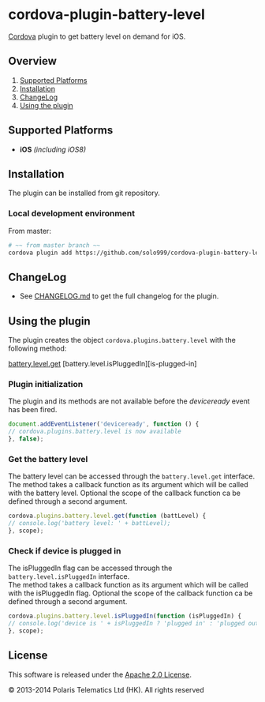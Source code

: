 cordova-plugin-battery-level
=============================

[Cordova][cordova] plugin to get battery level on demand for iOS.

## Overview
1. [Supported Platforms](#supported-platforms)
2. [Installation](#installation)
3. [ChangeLog](#changelog)
4. [Using the plugin](#using-the-plugin)

## Supported Platforms
- __iOS__ *(including iOS8)*

## Installation
The plugin can be installed from git repository.

### Local development environment
From master:
```bash
# ~~ from master branch ~~
cordova plugin add https://github.com/solo999/cordova-plugin-battery-level.git
```

## ChangeLog
- See [CHANGELOG.md][changelog] to get the full changelog for the plugin.


## Using the plugin
The plugin creates the object `cordova.plugins.battery.level` with the following method:

[battery.level.get][get]
[battery.level.isPluggedIn][is-plugged-in]

### Plugin initialization
The plugin and its methods are not available before the *deviceready* event has been fired.

```javascript
document.addEventListener('deviceready', function () {
// cordova.plugins.battery.level is now available
}, false);
```

### Get the battery level
The battery level can be accessed through the `battery.level.get` interface.<br>
The method takes a callback function as its argument which will be called with the battery level. Optional the scope of the callback function ca be defined through a second argument.

```javascript
cordova.plugins.battery.level.get(function (battLevel) {
// console.log('battery level: ' + battLevel);
}, scope);
```

### Check if device is plugged in
The isPluggedIn flag can be accessed through the `battery.level.isPluggedIn` interface.<br>
The method takes a callback function as its argument which will be called with the isPluggedIn flag. Optional the scope of the callback function ca be defined through a second argument.

```javascript
cordova.plugins.battery.level.isPluggedIn(function (isPluggedIn) {
// console.log('device is ' + isPluggedIn ? 'plugged in' : 'plugged out');
}, scope);
```

## License

This software is released under the [Apache 2.0 License][apache2_license].

© 2013-2014 Polaris Telematics Ltd (HK). All rights reserved


[cordova]: https://cordova.apache.org
[CLI]: http://cordova.apache.org/docs/en/edge/guide_cli_index.md.html#The%20Command-line%20Interface
[PGB]: http://docs.build.phonegap.com/en_US/index.html
[PGB_plugin]: https://build.phonegap.com/plugins/1195
[changelog]: CHANGELOG.md
[get]: #get-the-battery-level
[apache2_license]: http://opensource.org/licenses/Apache-2.0

